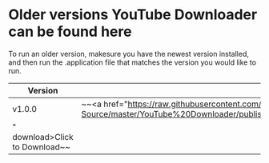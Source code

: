# Older versions YouTube Downloader can be found here
To run an older version, makesure you have the newest version installed, and then run the .application file that matches the version you would like to run.

| Version | Manifest |
|---------|----------|
| v1.0.0 | ~~<a href="https://raw.githubusercontent.com/erwijet/YouTube-Downloader-Source/master/YouTube%20Downloader/publish/Application%20Files/YouTube%20Downloader_1_0_0_0/YouTube%20Downloader.application
" download>Click to Download</a>~~|
